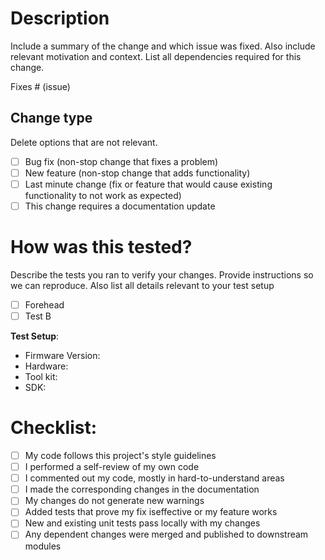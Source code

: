 # Description

Include a summary of the change and which issue was fixed. Also include relevant motivation and context. List all dependencies required for this change.

Fixes # (issue)

## Change type

Delete options that are not relevant.

- [ ] Bug fix (non-stop change that fixes a problem)
- [ ] New feature (non-stop change that adds functionality)
- [ ] Last minute change (fix or feature that would cause existing functionality to not work as expected)
- [ ] This change requires a documentation update

# How was this tested?

Describe the tests you ran to verify your changes. Provide instructions so we can reproduce. Also list all details relevant to your test setup

- [ ] Forehead
- [ ] Test B

**Test Setup**:
* Firmware Version:
* Hardware:
* Tool kit:
* SDK:

# Checklist:

- [ ] My code follows this project's style guidelines
- [ ] I performed a self-review of my own code
- [ ] I commented out my code, mostly in hard-to-understand areas
- [ ] I made the corresponding changes in the documentation
- [ ] My changes do not generate new warnings
- [ ] Added tests that prove my fix is ​​effective or my feature works
- [ ] New and existing unit tests pass locally with my changes
- [ ] Any dependent changes were merged and published to downstream modules